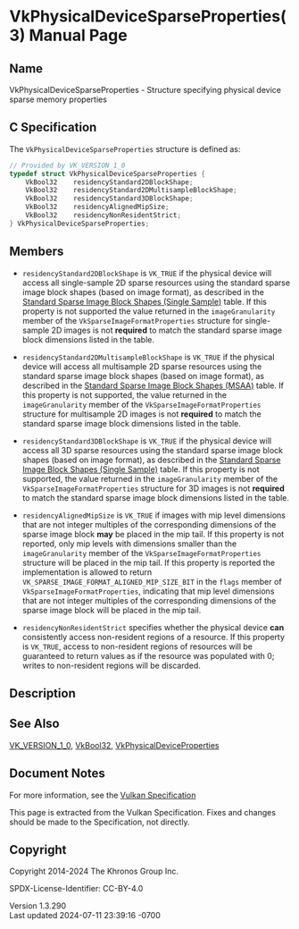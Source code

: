 # VkPhysicalDeviceSparseProperties(3) Manual Page

## Name

VkPhysicalDeviceSparseProperties - Structure specifying physical device
sparse memory properties



## <a href="#_c_specification" class="anchor"></a>C Specification

The `VkPhysicalDeviceSparseProperties` structure is defined as:

``` c
// Provided by VK_VERSION_1_0
typedef struct VkPhysicalDeviceSparseProperties {
    VkBool32    residencyStandard2DBlockShape;
    VkBool32    residencyStandard2DMultisampleBlockShape;
    VkBool32    residencyStandard3DBlockShape;
    VkBool32    residencyAlignedMipSize;
    VkBool32    residencyNonResidentStrict;
} VkPhysicalDeviceSparseProperties;
```

## <a href="#_members" class="anchor"></a>Members

- `residencyStandard2DBlockShape` is `VK_TRUE` if the physical device
  will access all single-sample 2D sparse resources using the standard
  sparse image block shapes (based on image format), as described in the
  <a
  href="https://registry.khronos.org/vulkan/specs/1.3-extensions/html/vkspec.html#sparsememory-sparseblockshapessingle"
  target="_blank" rel="noopener">Standard Sparse Image Block Shapes
  (Single Sample)</a> table. If this property is not supported the value
  returned in the `imageGranularity` member of the
  `VkSparseImageFormatProperties` structure for single-sample 2D images
  is not **required** to match the standard sparse image block
  dimensions listed in the table.

- `residencyStandard2DMultisampleBlockShape` is `VK_TRUE` if the
  physical device will access all multisample 2D sparse resources using
  the standard sparse image block shapes (based on image format), as
  described in the <a
  href="https://registry.khronos.org/vulkan/specs/1.3-extensions/html/vkspec.html#sparsememory-sparseblockshapesmsaa"
  target="_blank" rel="noopener">Standard Sparse Image Block Shapes
  (MSAA)</a> table. If this property is not supported, the value
  returned in the `imageGranularity` member of the
  `VkSparseImageFormatProperties` structure for multisample 2D images is
  not **required** to match the standard sparse image block dimensions
  listed in the table.

- `residencyStandard3DBlockShape` is `VK_TRUE` if the physical device
  will access all 3D sparse resources using the standard sparse image
  block shapes (based on image format), as described in the <a
  href="https://registry.khronos.org/vulkan/specs/1.3-extensions/html/vkspec.html#sparsememory-sparseblockshapessingle"
  target="_blank" rel="noopener">Standard Sparse Image Block Shapes
  (Single Sample)</a> table. If this property is not supported, the
  value returned in the `imageGranularity` member of the
  `VkSparseImageFormatProperties` structure for 3D images is not
  **required** to match the standard sparse image block dimensions
  listed in the table.

- `residencyAlignedMipSize` is `VK_TRUE` if images with mip level
  dimensions that are not integer multiples of the corresponding
  dimensions of the sparse image block **may** be placed in the mip
  tail. If this property is not reported, only mip levels with
  dimensions smaller than the `imageGranularity` member of the
  `VkSparseImageFormatProperties` structure will be placed in the mip
  tail. If this property is reported the implementation is allowed to
  return `VK_SPARSE_IMAGE_FORMAT_ALIGNED_MIP_SIZE_BIT` in the `flags`
  member of `VkSparseImageFormatProperties`, indicating that mip level
  dimensions that are not integer multiples of the corresponding
  dimensions of the sparse image block will be placed in the mip tail.

- `residencyNonResidentStrict` specifies whether the physical device
  **can** consistently access non-resident regions of a resource. If
  this property is `VK_TRUE`, access to non-resident regions of
  resources will be guaranteed to return values as if the resource was
  populated with 0; writes to non-resident regions will be discarded.

## <a href="#_description" class="anchor"></a>Description

## <a href="#_see_also" class="anchor"></a>See Also

[VK_VERSION_1_0](https://registry.khronos.org/vulkan/specs/1.3-extensions/man/html/VK_VERSION_1_0.html), [VkBool32](https://registry.khronos.org/vulkan/specs/1.3-extensions/man/html/VkBool32.html),
[VkPhysicalDeviceProperties](https://registry.khronos.org/vulkan/specs/1.3-extensions/man/html/VkPhysicalDeviceProperties.html)

## <a href="#_document_notes" class="anchor"></a>Document Notes

For more information, see the <a
href="https://registry.khronos.org/vulkan/specs/1.3-extensions/html/vkspec.html#VkPhysicalDeviceSparseProperties"
target="_blank" rel="noopener">Vulkan Specification</a>

This page is extracted from the Vulkan Specification. Fixes and changes
should be made to the Specification, not directly.

## <a href="#_copyright" class="anchor"></a>Copyright

Copyright 2014-2024 The Khronos Group Inc.

SPDX-License-Identifier: CC-BY-4.0

Version 1.3.290  
Last updated 2024-07-11 23:39:16 -0700
